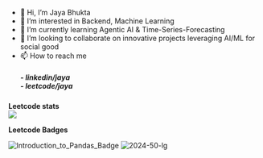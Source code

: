 - 👋 Hi, I’m Jaya Bhukta
- 👀 I’m interested in Backend, Machine Learning 
- 🌱 I’m currently learning Agentic AI & Time-Series-Forecasting
- 💞️ I’m looking to collaborate on innovative projects leveraging AI/ML for social good
- 📫 How to reach me <h5> - linkedin/jaya <a href="https://www.linkedin.com/in/bhuktajaya2005/"> </a> <br> - leetcode/jaya <a href="https://leetcode.com/u/bhukubabu/"> </a> </h5>
<!-- ⚡ Fun fact: 

<!---
bhukubabu/bhukubabu is a ✨ special ✨ repository because its `README.md` (this file) appears on your GitHub profile
You can click the Preview link to take a look at your changes.
--->
**Leetcode stats**  
![](https://github.com/user-attachments/assets/3a81bb39-3fa5-4a73-885e-3ef43ad6272e)

**Leetcode Badges**

 ![Introduction_to_Pandas_Badge](https://github.com/user-attachments/assets/cae79d3f-8874-4965-820a-b089248f8a59) ![2024-50-lg](https://github.com/user-attachments/assets/1edaefaf-56e6-4cab-983f-bf996a0f1e9f)


